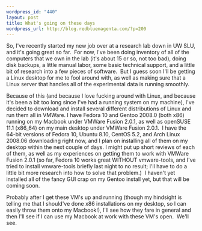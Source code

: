 ```yaml
--- 
wordpress_id: "440"
layout: post
title: What's going on these days
wordpress_url: http://blog.redbluemagenta.com/?p=200
---
```

So, I've recently started my new job over at a research lab down in UW SLU, and it's going great so far.  For now, I've been doing inventory of all of the computers that we own in the lab (it's about 15 or so, not too bad), doing disk backups, a little manual labor, some basic technical support, and a little bit of research into a few pieces of software.  But I guess soon I'll be getting a Linux desktop for me to fool around with, as well as making sure that a Linux server that handles all of the experimental data is running smoothly.

Because of this (and because I love fucking around with Linux, and because it's been a bit too long since I've had a running system on my machine), I've decided to download and install several different distributions of Linux and run them all in VMWare. I have Fedora 10 and Gentoo 2008.0 (both x86) running on my Macbook under VMWare Fusion 2.0.1, as well as openSUSE 11.1 (x86_64) on my main desktop under VMWare Fusion 2.0.1.  I have the 64-bit versions of Fedora 10, Ubuntu 8.10, CentOS 5.2, and Arch Linux 2008.06 downloading right now, and I plan on installing all of them on my desktop within the next couple of days. I might put up short reviews of each of them, as well as my experiences on getting them to work with VMWare Fusion 2.0.1 (so far, Fedora 10 works great WITHOUT vmware-tools, and I've tried to install vmware-tools briefly last night to no result; I'll have to do a little bit more research into how to solve that problem.)  I haven't yet installed all of the fancy GUI crap on my Gentoo install yet, but that will be coming soon.

Probably after I get these VM's up and running (though my hindsight is telling me that I should've done x86 installations on my desktop, so I can easily throw them onto my Macbook!), I'll see how they fare in general and then I'll see if I can use my Macbook at work with these VM's open.  We'll see.
